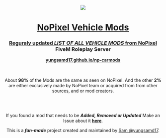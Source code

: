<p align="center">
  <img src="https://github.com/yungsamd17/yungsamd17.github.io/assets/64147848/368bdcfc-ba03-4dfe-ae78-640844fcc15b">
</p>
<h1> <div align="center"><a href="https://yungsamd17.github.io/np-carmods/">NoPixel Vehicle Mods</div> </h1>
<div align="center">
  <h3>Reguraly updated <i>LIST OF ALL VEHICLE MODS</i> from <a href="https://www.nopixel.net">NoPixel</a> FiveM Roleplay Server</h3>
  <a href="https://yungsamd17.github.io/np-carmods/"><b>yungsamd17.github.io/np-carmods</b></a>
  <br>
  <br>
  <br>
  <p>About <b>98%</b> of the Mods are the same as seen on NoPixel. And the other <b>2%</b> are either exclusively made by NoPixel team or acquired from from other sources, and or mod creators.</p>
  <br>
  <br>
  <p>If you found a mod that needs to be <b><i>Added, Removed or Updated</i></b> Make an Issue about it <a href="https://github.com/yungsamd17/np-carmods/issues/new/choose"><b>here</b></a>.</p>
  <p>This is a <b><i>fan-made</i></b> project created and maintained by <a href="https://yungsamd17.github.io/">Sam @yungsamd17</a>.</p>
</div>
